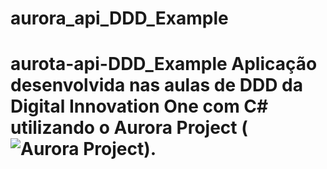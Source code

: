 # aurora_api_DDD_Example
# aurota-api-DDD_Example Aplicação desenvolvida nas aulas de DDD da Digital Innovation One com C# utilizando o Aurora Project (![Aurora Project](https://repository-images.githubusercontent.com/128673011/f6ebdd80-b6da-11ea-94bb-9d141944b257)).
